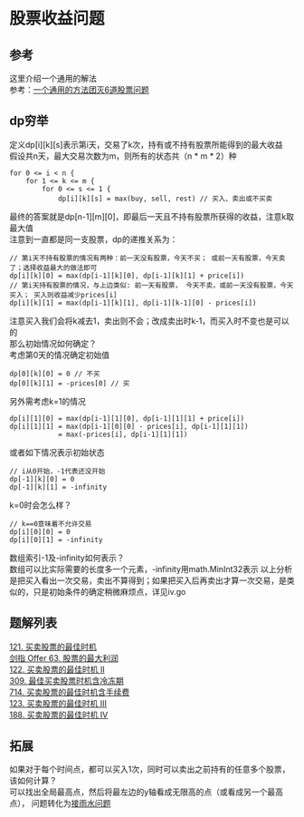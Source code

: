# 股票收益问题
## 参考
这里介绍一个通用的解法<br>
参考：[一个通用的方法团灭6道股票问题](https://leetcode-cn.com/problems/best-time-to-buy-and-sell-stock-iii/solution/yi-ge-tong-yong-fang-fa-tuan-mie-6-dao-gu-piao-wen/)

## dp穷举
定义dp[i][k][s]表示第i天，交易了k次，持有或不持有股票所能得到的最大收益<br>
假设共n天，最大交易次数为m，则所有的状态共（n * m * 2）种
```
for 0 <= i < n {
    for 1 <= k <= m {
        for 0 <= s <= 1 {
            dp[i][k][s] = max(buy, sell, rest) // 买入、卖出或不买卖
```
最终的答案就是dp[n-1][m][0]，即最后一天且不持有股票所获得的收益，注意k取最大值<br>
注意到一直都是同一支股票，dp的递推关系为：
```
// 第i天不持有股票的情况有两种：前一天没有股票，今天不买； 或前一天有股票，今天卖了；选择收益最大的做法即可
dp[i][k][0] = max(dp[i-1][k][0], dp[i-1][k][1] + price[i])
// 第i天持有股票的情况，与上边类似: 前一天有股票， 今天不卖，或前一天没有股票，今天买入； 买入则收益减少prices[i]     
dp[i][k][1] = max(dp[i-1][k][1], dp[i-1][k-1][0] - prices[i])   
```

注意买入我们会将k减去1，卖出则不会；改成卖出时k-1，而买入时不变也是可以的<br>
那么初始情况如何确定？<br>
考虑第0天的情况确定初始值
```
dp[0][k][0] = 0 // 不买
dp[0][k][1] = -prices[0] // 买
```
另外需考虑k=1的情况
```
dp[i][1][0] = max(dp[i-1][1][0], dp[i-1][1][1] + price[i])
dp[i][1][1] = max(dp[i-1][0][0] - prices[i], dp[i-1][1][1])
            = max(-prices[i], dp[i-1][1][1])
```
或者如下情况表示初始状态
```
// i从0开始，-1代表还没开始
dp[-1][k][0] = 0 
dp[-1][k][1] = -infinity
```
k=0时会怎么样？
```
// k==0意味着不允许交易
dp[i][0][0] = 0
dp[i][0][1] = -infinity
```
数组索引-1及-infinity如何表示？<br>
数组可以比实际需要的长度多一个元素，-infinity用math.MinInt32表示
以上分析是把买入看出一次交易，卖出不算得到；如果把买入后再卖出才算一次交易，是类似的，只是初始条件的确定稍微麻烦点，详见iv.go

## 题解列表
[121. 买卖股票的最佳时机](i.go)<br>
[剑指 Offer 63. 股票的最大利润](i.go)<br>
[122. 买卖股票的最佳时机 II](ii.go)<br>
[309. 最佳买卖股票时机含冷冻期](iicooldown.go)<br>
[714. 买卖股票的最佳时机含手续费](iifee.go)<br>
[123. 买卖股票的最佳时机 III](iii.go)<br>
[188. 买卖股票的最佳时机 IV](iv.go)<br>

## 拓展
如果对于每个时间点，都可以买入1次，同时可以卖出之前持有的任意多个股票，该如何计算？<br>
可以找出全局最高点，然后将最左边的y轴看成无限高的点（或看成另一个最高点）， 问题转化为[接雨水问题](../trapping-rain-water/d.go)
